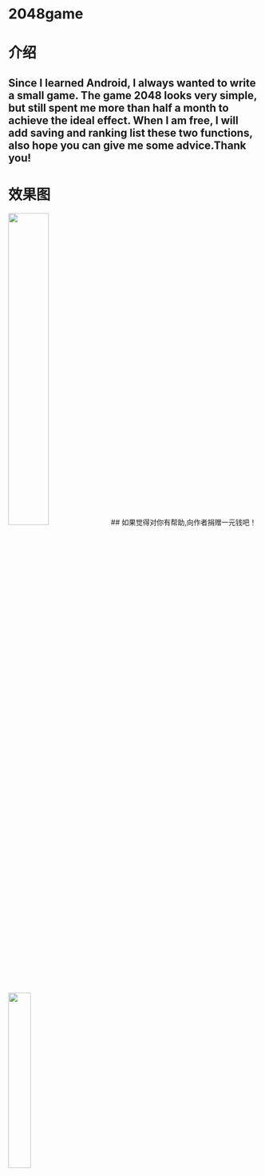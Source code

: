 # 2048game
#  介绍
## Since I learned Android, I always wanted to write a small game. The game 2048 looks very simple, but still spent me more than half a month to achieve the ideal effect. When I am free, I will add saving and ranking list these two functions, also hope you can give me some advice.Thank you!
# 效果图
<img src="https://github.com/DavidLyc/2048game/blob/master/screenshot/pic1.png" width="40%" height="40%" />
## 如果觉得对你有帮助,向作者捐赠一元钱吧！
<img src="https://github.com/DavidLyc/2048game/blob/master/screenshot/pic2.jpg" width="30%" height="30%" />
